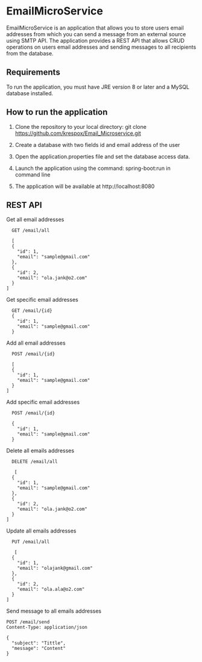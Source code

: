 
# EmailMicroService

EmailMicroService is an application that allows you to store users email addresses from which you can send a message from an external source using SMTP API. The application provides a REST API that allows CRUD operations on users email addresses and sending messages to all recipients from the database.





## Requirements
To run the application, you must have JRE version 8 or later and a MySQL database installed.

## How to run the application
1. Clone the repository to your local directory:
git clone https://github.com/krespox/Email_Microservice.git

2. Create a database with two fields id and email address of the user
3. Open the application.properties file and set the database access data.
4. Launch the application using the command:
   spring-boot:run in command line
5. The application will be available at http://localhost:8080


## REST API
Get all email addresses
```http
  GET /email/all

  [
  {
    "id": 1,
    "email": "sample@gmail.com"
  },
  {
    "id": 2,
    "email": "ola.jank@o2.com"
  }
]
```
Get specific email addresses
```http
  GET /email/{id}
  {
    "id": 1,
    "email": "sample@gmail.com"
  }

```
Add all email addresses
```http
  POST /email/{id}

  [
  {
    "id": 1,
    "email": "sample@gmail.com"
  }
]
```
Add specific email addresses
```http
  POST /email/{id}
  
  {
    "id": 1,
    "email": "sample@gmail.com"
  }

```
Delete all emails addresses
```http
  DELETE /email/all

   [
  {
    "id": 1,
    "email": "sample@gmail.com"
  },
  {
    "id": 2,
    "email": "ola.jank@o2.com"
  }
]
```
Update all emails addresses
```http
  PUT /email/all

   [
  {
    "id": 1,
    "email": "olajank@gmail.com"
  },
  {
    "id": 2,
    "email": "ola.ala@o2.com"
  }
]
```
Send message to all emails addresses
```http
POST /email/send
Content-Type: application/json

{
  "subject": "Tittle",
  "message": "Content"
}
```

